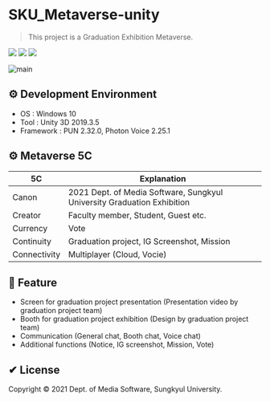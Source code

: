 # SKU_Metaverse-unity
> This project is a Graduation Exhibition Metaverse.
<p>
  <a href="https://github.com/sangwookyoo/" target="_blank"><img src="https://img.shields.io/badge/SangwookYoo-181717?style=flat-square&logo=GitHub&logoColor=white"/></a>
  <a href="mailto:tkddnr032@gmail.com" target="_blank"><img src="https://img.shields.io/badge/tkddnr032@gmail.com-EA4335?style=flat-square&logo=Gmail&logoColor=white"/></a>
  <a><img src="https://img.shields.io/badge/unity3d-2019.3.5-blue?style=flat-square&logo=unity"></a>
</p>

![main](https://user-images.githubusercontent.com/61134850/138872276-69237784-3eb8-4010-8133-a1232bc6112c.jpg)

## ⚙ Development Environment
 * OS : Windows 10
 * Tool : Unity 3D 2019.3.5
 * Framework : PUN 2.32.0, Photon Voice 2.25.1

## ⚙ Metaverse 5C
| 5C | Explanation |
| ------ | ------ |
| Canon | 2021 Dept. of Media Software, Sungkyul University Graduation Exhibition |
| Creator | Faculty member, Student, Guest etc. |
| Currency | Vote |
| Continuity | Graduation project, IG Screenshot, Mission |
| Connectivity | Multiplayer (Cloud, Vocie) |

## 🚀 Feature
 * Screen for graduation project presentation (Presentation video by graduation project team)
 * Booth for graduation project exhibition (Design by graduation project team)
 * Communication (General chat, Booth chat, Voice chat)
 * Additional functions (Notice, IG screenshot, Mission, Vote)

## ✔ License
Copyright © 2021 Dept. of Media Software, Sungkyul University.
